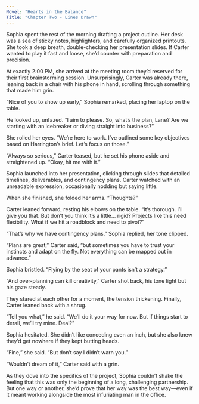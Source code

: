```yaml
---
Novel: "Hearts in the Balance"
Title: "Chapter Two - Lines Drawn"
---
```


Sophia spent the rest of the morning drafting a project outline. Her desk was a sea of sticky notes, highlighters, and carefully organized printouts. She took a deep breath, double-checking her presentation slides. If Carter wanted to play it fast and loose, she’d counter with preparation and precision.

At exactly 2:00 PM, she arrived at the meeting room they’d reserved for their first brainstorming session. Unsurprisingly, Carter was already there, leaning back in a chair with his phone in hand, scrolling through something that made him grin. 

“Nice of you to show up early,” Sophia remarked, placing her laptop on the table.

He looked up, unfazed. “I aim to please. So, what’s the plan, Lane? Are we starting with an icebreaker or diving straight into business?”

She rolled her eyes. “We’re here to work. I’ve outlined some key objectives based on Harrington’s brief. Let’s focus on those.”

“Always so serious,” Carter teased, but he set his phone aside and straightened up. “Okay, hit me with it.”

Sophia launched into her presentation, clicking through slides that detailed timelines, deliverables, and contingency plans. Carter watched with an unreadable expression, occasionally nodding but saying little.

When she finished, she folded her arms. “Thoughts?”

Carter leaned forward, resting his elbows on the table. “It’s thorough. I’ll give you that. But don’t you think it’s a little… rigid? Projects like this need flexibility. What if we hit a roadblock and need to pivot?”

“That’s why we have contingency plans,” Sophia replied, her tone clipped. 

“Plans are great,” Carter said, “but sometimes you have to trust your instincts and adapt on the fly. Not everything can be mapped out in advance.”

Sophia bristled. “Flying by the seat of your pants isn’t a strategy.”

“And over-planning can kill creativity,” Carter shot back, his tone light but his gaze steady. 

They stared at each other for a moment, the tension thickening. Finally, Carter leaned back with a shrug. 

“Tell you what,” he said. “We’ll do it your way for now. But if things start to derail, we’ll try mine. Deal?”

Sophia hesitated. She didn’t like conceding even an inch, but she also knew they’d get nowhere if they kept butting heads. 

“Fine,” she said. “But don’t say I didn’t warn you.”

“Wouldn’t dream of it,” Carter said with a grin.

As they dove into the specifics of the project, Sophia couldn’t shake the feeling that this was only the beginning of a long, challenging partnership. But one way or another, she’d prove that her way was the best way—even if it meant working alongside the most infuriating man in the office.
